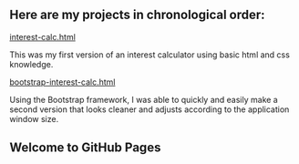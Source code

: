 ## Here are my projects in chronological order:

[interest-calc.html](interest-calc.html)

This was my first version of an interest calculator using basic html and css knowledge.

[bootstrap-interest-calc.html](bootstrap-interest-calc.html)

Using the Bootstrap framework, I was able to quickly and easily make a second version that looks cleaner and adjusts according to the application window size.

## Welcome to GitHub Pages
